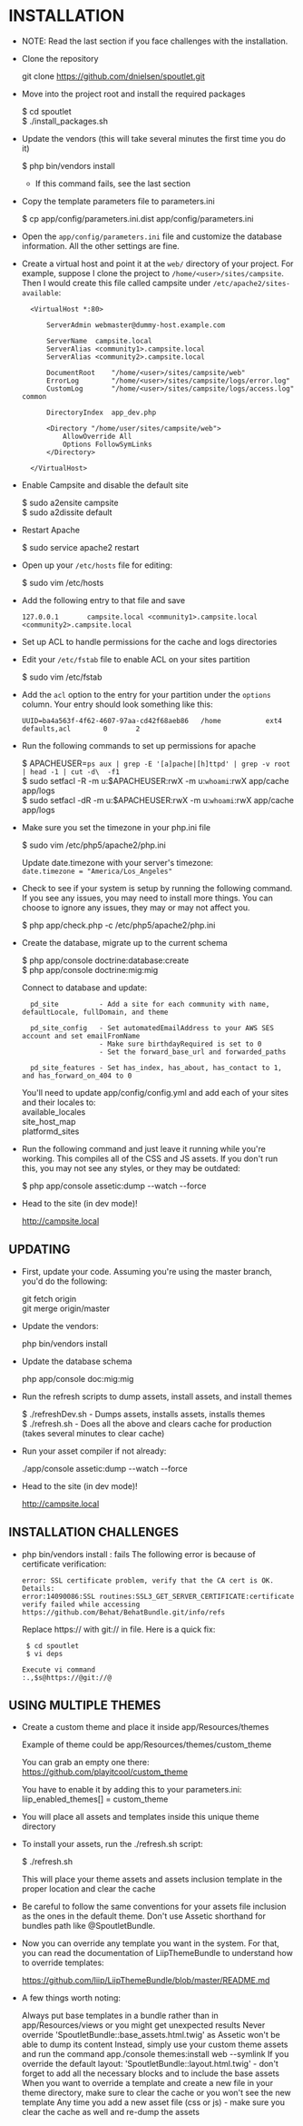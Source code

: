 INSTALLATION
============

* NOTE: Read the last section if you face challenges with the installation.

* Clone the repository

    git clone https://github.com/dnielsen/spoutlet.git

* Move into the project root and install the required packages

    $ cd spoutlet  
    $ ./install_packages.sh 

* Update the vendors (this will take several minutes the first time you do it)

    $ php bin/vendors install

    - If this command fails, see the last section

* Copy the template parameters file to parameters.ini

    $ cp app/config/parameters.ini.dist  app/config/parameters.ini
    
* Open the `app/config/parameters.ini` file and customize the database
    information. All the other settings are fine.

* Create a virtual host and point it at the `web/` directory of your
    project. For example, suppose I clone the project to `/home/<user>/sites/campsite`.
    Then I would create this file called campsite under `/etc/apache2/sites-available`:


        <VirtualHost *:80>

            ServerAdmin webmaster@dummy-host.example.com

            ServerName  campsite.local
            ServerAlias <community1>.campsite.local
            ServerAlias <community2>.campsite.local

            DocumentRoot    "/home/<user>/sites/campsite/web"
            ErrorLog        "/home/<user>/sites/campsite/logs/error.log"
            CustomLog       "/home/<user>/sites/campsite/logs/access.log" common

            DirectoryIndex  app_dev.php

            <Directory "/home/user/sites/campsite/web">
                AllowOverride All
                Options FollowSymLinks
            </Directory>

        </VirtualHost>


* Enable Campsite and disable the default site

    $ sudo a2ensite campsite  
    $ sudo a2dissite default

* Restart Apache

    $ sudo service apache2 restart

* Open up your `/etc/hosts` file for editing:

    $ sudo vim /etc/hosts

* Add the following entry to that file and save

    `127.0.0.1       campsite.local <community1>.campsite.local <community2>.campsite.local`

* Set up ACL to handle permissions for the cache and logs directories 

* Edit your `/etc/fstab` file to enable ACL on your sites partition

    $ sudo vim /etc/fstab

* Add the `acl` option to the entry for your partition under the `options` column. Your entry should look something like this:

    `UUID=ba4a563f-4f62-4607-97aa-cd42f68aeb86   /home           ext4    defaults,acl        0       2`

* Run the following commands to set up permissions for apache

    $ APACHEUSER=`ps aux | grep -E '[a]pache|[h]ttpd' | grep -v root | head -1 | cut -d\  -f1`  
    $ sudo setfacl -R -m u:$APACHEUSER:rwX -m u:`whoami`:rwX app/cache app/logs  
    $ sudo setfacl -dR -m u:$APACHEUSER:rwX -m u:`whoami`:rwX app/cache app/logs  

* Make sure you set the timezone in your php.ini file

    $ sudo vim /etc/php5/apache2/php.ini

    Update date.timezone with your server's timezone:  
    `date.timezone = "America/Los_Angeles"`

* Check to see if your system is setup by running the following command.
    If you see any issues, you may need to install more things. You can
    choose to ignore any issues, they may or may not affect you.

    $ php app/check.php -c /etc/php5/apache2/php.ini

* Create the database, migrate up to the current schema

    $ php app/console doctrine:database:create  
    $ php app/console doctrine:mig:mig  
    
    Connect to database and update:  

        pd_site          - Add a site for each community with name, defaultLocale, fullDomain, and theme

        pd_site_config   - Set automatedEmailAddress to your AWS SES account and set emailFromName
                         - Make sure birthdayRequired is set to 0
                         - Set the forward_base_url and forwarded_paths

        pd_site_features - Set has_index, has_about, has_contact to 1, and has_forward_on_404 to 0
        
    You'll need to update app/config/config.yml and add each of your sites and their locales to:  
        available_locales  
        site_host_map  
        platformd_sites  

* Run the following command and just leave it running while you're working.
    This compiles all of the CSS and JS assets. If you don't run this, you
    may not see any styles, or they may be outdated:

     $ php app/console assetic:dump --watch --force


* Head to the site (in dev mode)!

   http://campsite.local

UPDATING
--------

* First, update your code. Assuming you're using the master branch, you'd
    do the following:

    git fetch origin  
    git merge origin/master  

* Update the vendors:

    php bin/vendors install

* Update the database schema

    php app/console doc:mig:mig
    
* Run the refresh scripts to dump assets, install assets, and install themes

    $ ./refreshDev.sh - Dumps assets, installs assets, installs themes  
    $ ./refresh.sh - Does all the above and clears cache for production (takes several minutes to clear cache)  

* Run your asset compiler if not already:

    ./app/console assetic:dump --watch --force

* Head to the site (in dev mode)!

   http://campsite.local



INSTALLATION CHALLENGES
-----------------------

* php bin/vendors install : fails 
    The following error is because of certificate verification:

      error: SSL certificate problem, verify that the CA cert is OK. Details:
      error:14090086:SSL routines:SSL3_GET_SERVER_CERTIFICATE:certificate verify failed while accessing https://github.com/Behat/BehatBundle.git/info/refs

    Replace https:// with git:// in <deps> file. Here is a quick fix: 

       $ cd spoutlet
       $ vi deps

	  Execute vi command
	  :.,$s@https://@git://@


USING MULTIPLE THEMES
-----------------------

* Create a custom theme and place it inside app/Resources/themes

    Example of theme could be app/Resources/themes/custom_theme

    You can grab an empty one there:
      https://github.com/playitcool/custom_theme

    You have to enable it by adding this to your parameters.ini:
      liip_enabled_themes[] = custom_theme

* You will place all assets and templates inside this unique theme directory

* To install your assets, run the ./refresh.sh script:

    $ ./refresh.sh

    This will place your theme assets and assets inclusion template in the proper location and clear the cache

* Be careful to follow the same conventions for your assets file inclusion as the ones in the default theme. Don't use Assetic shorthand for bundles path like @SpoutletBundle.

* Now you can override any template you want in the system. For that, you can read the documentation of LiipThemeBundle to understand how to override templates:

    https://github.com/liip/LiipThemeBundle/blob/master/README.md

* A few things worth noting:

    Always put base templates in a bundle rather than in app/Resources/views or you might get unexpected results
    Never override 'SpoutletBundle::base_assets.html.twig' as Assetic won't be able to dump its content
    Instead, simply use your custom theme assets and run the command app./console themes:install web --symlink
    If you override the default layout: 'SpoutletBundle::layout.html.twig' - don't forget to add all the necessary blocks and to include the base assets
    When you want to override a template and create a new file in your theme directory, make sure to clear the cache or you won't see the new template
    Any time you add a new asset file (css or js) - make sure you clear the cache as well and re-dump the assets
